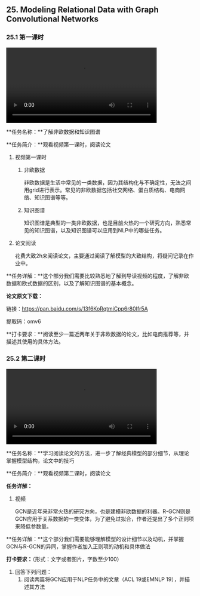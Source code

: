 

## 25. Modeling Relational Data with Graph Convolutional Networks

### 25.1 第一课时

<video width=80%  controls >
	<source type="video/mp4" src="025-modeling-relational-data-with-graph-convolutional-networks/025-1.mp4">
</video>

**任务名称：**了解非欧数据和知识图谱

**任务简介：**观看视频第一课时，阅读论文

1. 视频第一课时
   1. 非欧数据

      非欧数据是生活中常见的一类数据，因为其结构化与不确定性，无法之间用grid进行表示。常见的非欧数据包括社交网络、蛋白质结构、电商网络、知识图谱等等。

   2. 知识图谱

      知识图谱是典型的一类非欧数据，也是目前火热的一个研究方向，熟悉常见的知识图谱，以及知识图谱可以应用到NLP中的哪些任务。

2. 论文阅读

   花费大致2h来阅读论文，主要通过阅读了解模型的大致结构，将疑问记录在作业中。

**任务详解：**这个部分我们需要比较熟悉地了解到导读视频的程度，了解非欧数据和欧式数据的区别，以及了解知识图谱的基本概念。

**论文原文下载：**

链接：https://pan.baidu.com/s/13f6KoRqtmiCpp6r80Ifr5A 

提取码：omv6 

**打卡要求：**阅读至少一篇近两年关于非欧数据的论文，比如电商推荐等，并描述其使用的具体方法。

### 25.2 第二课时

<video width=80%  controls >
	<source type="video/mp4" src="025-modeling-relational-data-with-graph-convolutional-networks/025-2.mp4">
</video>

**任务名称：**学习阅读论文的方法，进一步了解经典模型的部分细节，从理论掌握模型结构，论文中的技巧

**任务简介：**观看视频第二课时，阅读论文

**任务详解：**

1. 视频

   GCN是近年来非常火热的研究方向，也是建模非欧数据的利器。R-GCN则是GCN应用于关系数据的一类变体，为了避免过拟合，作者还提出了多个正则项来降低参数量。

 **任务详解：**这个部分我们需要能够理解模型的设计细节以及动机，并掌握GCN与R-GCN的异同，掌握作者加入正则项的动机和具体做法

**打卡要求：**（形式：文字或者图片，字数至少100）

1. 回答下列问题：
   1. 阅读两篇将GCN应用于NLP任务中的文章（ACL 19或EMNLP 19），并描述其方法